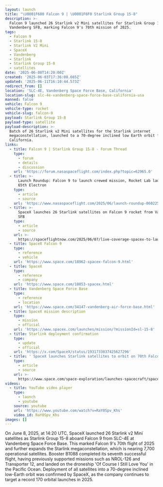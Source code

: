```yaml
---
layout: launch
title: "\U0001F680 Falcon 9 | \U0001F6F0 Starlink Group 15-8"
description: >-
  Falcon 9 launched 26 Starlink v2 Mini satellites for Starlink Group 15-8 from
  Vandenberg SFB, marking Falcon 9's 70th mission of 2025.
tags:
  - Falcon 9
  - Starlink 15-8
  - Starlink V2 Mini
  - SpaceX
  - Vandenberg
  - Starlink
  - Starlink Group 15-8
  - satellites
date: '2025-06-08T14:20:00Z'
created: '2025-06-03T17:36:08.665Z'
updated: '2025-06-11T16:10:44.573Z'
redirect_from: []
location: 'SLC-4E, Vandenberg Space Force Base, California'
location-slug: slc-4e-vandenberg-space-force-base-california-usa
manned: false
vehicle: Falcon 9
vehicle-type: rocket
vehicle-slug: falcon-9
payload: Starlink Group 15-8
payload-type: satellite
payload-description: >-
  Batch of 26 Starlink v2 Mini satellites for the Starlink internet
  megaconstellation, launched to a 70-degree inclined low Earth orbit from
  California.
links:
  - title: Falcon 9 | Starlink Group 15-8 - Forum Thread
    type:
      - forum
      - details
      - discussion
    url: 'https://forum.nasaspaceflight.com/index.php?topic=62965.0'
  - title: >-
      Launch Roundup: Falcon 9 to launch crewed mission, Rocket Lab launches
      65th Electron
    type:
      - article
      - source
    url: 'https://www.nasaspaceflight.com/2025/06/launch-roundup-060225/'
  - title: >-
      SpaceX launches 26 Starlink satellites on Falcon 9 rocket from Vandenberg
      SFB
    type:
      - article
      - source
    url: >-
      https://spaceflightnow.com/2025/06/07/live-coverage-spacex-to-launch-26-starlink-satellites-on-falcon-9-rocket-from-vandenberg-sfb-2/
  - title: SpaceX Falcon 9
    type:
      - reference
      - vehicle
    url: 'https://www.space.com/18962-spacex-falcon-9.html'
  - title: SpaceX
    type:
      - reference
      - company
    url: 'https://www.space.com/18853-spacex.html'
  - title: Vandenberg Space Force Base
    type:
      - reference
      - location
    url: 'https://www.space.com/34147-vandenberg-air-force-base.html'
  - title: SpaceX mission description
    type:
      - mission
      - official
    url: 'https://www.spacex.com/launches/mission/?missionId=sl-15-8'
  - title: Starlink deployment confirmation
    type:
      - update
      - official
    url: 'https://x.com/SpaceX/status/1931733837425627296'
  - title: ' SpaceX launches Starlink satellites to orbit on 70th Falcon 9 flight of the year (photos) '
    type:
      - article
      - source
    url: >-
      https://www.space.com/space-exploration/launches-spacecraft/spacex-launches-starlink-satellites-to-orbit-on-70th-falcon-9-flight-of-the-year-photos
videos:
  - title: YouTube video player
    type:
      - launch
      - youtube
    source: youtube
    url: 'https://www.youtube.com/watch?v=RaY0Spv_Khs'
    video_id: RaY0Spv_Khs
images: []
---
```

On June 8, 2025, at 14:20 UTC, SpaceX launched 26 Starlink v2 Mini satellites as Starlink Group 15-8 aboard Falcon 9 from SLC-4E at Vandenberg Space Force Base. This marked Falcon 9's 70th flight of 2025 and further expands the Starlink megaconstellation, which is nearing 7,700 operational satellites. Booster B1088 completed its seventh successful flight, having previously supported missions such as NROL-126 and Transporter 12, and landed on the droneship 'Of Course I Still Love You' in the Pacific Ocean. Deployment of all satellites into a 70-degree inclined low-Earth orbit was confirmed by SpaceX, as the company continues to target a record 170 orbital launches in 2025.
